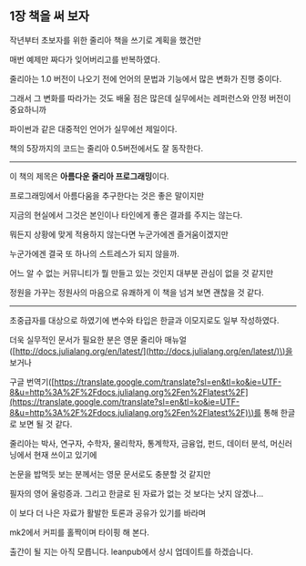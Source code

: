 ## 1장 책을 써 보자

작년부터 초보자를 위한 줄리아 책을 쓰기로 계획을 했건만

매번 예제만 짜다가 잊어버리고를 반복하였다.

줄리아는 1.0 버전이 나오기 전에 언어의 문법과 기능에서 많은 변화가 진행 중이다.

그래서 그 변화를 따라가는 것도 배울 점은 많은데 실무에서는 레퍼런스와 안정 버전이 중요하니까

파이썬과 같은 대중적인 언어가 실무에선 제일이다.

책의 5장까지의 코드는 줄리아 0.5버전에서도 잘 동작한다.

---

이 책의 제목은 **아름다운 줄리아 프로그래밍**이다.

프로그래밍에서 아름다움을 추구한다는 것은 좋은 말이지만

지금의 현실에서 그것은 본인이나 타인에게 좋은 결과를 주지는 않는다.

뭐든지 상황에 맞게 적용하지 않는다면 누군가에겐 즐거움이겠지만

누군가에겐 결국 또 하나의 스트레스가 되지 않을까.

어느 알 수 없는 커뮤니티가 뭘 만들고 있는 것인지 대부분 관심이 없을 것 같지만

정원을 가꾸는 정원사의 마음으로 유쾌하게 이 책을 넘겨 보면 괜찮을 것 같다.

---

초중급자를 대상으로 하였기에 변수와 타입은 한글과 이모지로도 일부 작성하였다.

더욱 실무적인 문서가 필요한 분은 영문 줄리아 매뉴얼\([http://docs.julialang.org/en/latest/](http://docs.julialang.org/en/latest/)\)을 보거나

구글 번역기\([https://translate.google.com/translate?sl=en&tl=ko&ie=UTF-8&u=http%3A%2F%2Fdocs.julialang.org%2Fen%2Flatest%2F](https://translate.google.com/translate?sl=en&tl=ko&ie=UTF-8&u=http%3A%2F%2Fdocs.julialang.org%2Fen%2Flatest%2F)\)를 통해 한글로 보면 될 것 같다.

줄리아는 박사, 연구자, 수학자, 물리학자, 통계학자, 금융업, 펀드, 데이터 분석, 머신러닝에서 현재 쓰이고 있기에

논문을 밥먹듯 보는 분께서는 영문 문서로도 충분할 것 같지만

필자의 영어 울렁증과. 그리고 한글로 된 자료가 없는 것 보다는 낫지 않겠나...

이 보다 더 나은 자료가 활발한 토론과 공유가 있기를 바라며

mk2에서 커피를 홀짝이며 타이핑 해 본다.

출간이 될 지는 아직 모릅니다. leanpub에서 상시 업데이트를 하겠습니다.

